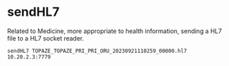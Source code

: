 # sendHL7
Related to Medicine, more appropriate to health information, sending a HL7 file to a HL7 socket reader.

```
sendHL7 TOPAZE_TOPAZE_PRI_PRI_ORU_20230921110259_00000.hl7 10.20.2.3:7779
```

